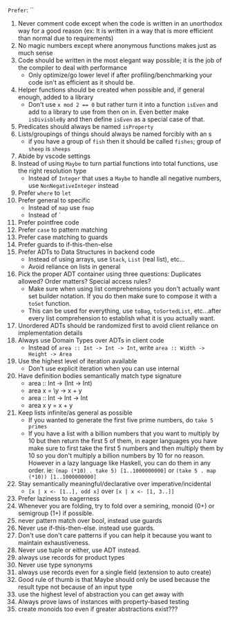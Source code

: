 `Prefer`:
``

1. Never comment code except when the code is written in an unorthodox way for a good reason (ex: It is written in a way that is more efficient than normal due to requirements)
1. No magic numbers except where anonymous functions makes just as much sense
1. Code should be written in the most elegant way possible; it is the job of the compiler to deal with performance
   - Only optimize/go lower level if after profiling/benchmarking your code isn't as efficient as it should be.
1. Helper functions should be created when possible and, if general enough, added to a library
   - Don't use `x mod 2 == 0` but rather turn it into a function `isEven` and add to a library to use from then on in. Even better make `isDivisbleBy` and then define `isEven` as a special case of that.
1. Predicates should always be named `isProperty`
1. Lists/groupings of things should always be named forcibly with an s
   - if you have a group of `fish` then it should be called `fishes`; group of `sheep` is `sheeps`
1. Abide by vscode settings
1. Instead of using `Maybe` to turn partial functions into total functions, use the right resolution type
   - Instead of `Integer` that uses a `Maybe` to handle all negative numbers, use `NonNegativeInteger` instead
1. Prefer `where` to `let`
1. Prefer general to specific
   - Instead of `map` use `fmap`
   - Instead of `
1. Prefer pointfree code
1. Prefer `case` to pattern matching
1. Prefer case matching to guards
1. Prefer guards to if-this-then-else
1. Prefer ADTs to Data Structures in backend code
   - Instead of using arrays, use `Stack`, `List` (real list), etc...
   - Avoid reliance on lists in general
1. Pick the proper ADT container using three questions: Duplicates allowed? Order matters? Special access rules?
   - Make sure when using list comprehensions you don't actually want set builder notation. If you do then make sure to compose it with a `toSet` function.
   - This can be used for everything, use `toBag`, `toSortedList`, etc...after every list comprehension to establish what it is you actually want.
1. Unordered ADTs should be randomized first to avoid client reliance on implementation details
1. Always use Domain Types over ADTs in client code
   - Instead of `area :: Int -> Int -> Int`, write `area :: Width -> Height -> Area`
1. Use the highest level of iteration available
   - Don't use explicit iteration when you can use internal
1. Have definition bodies semantically match type signature
   - area :: Int -> (Int -> Int)
   - area x = \y -> x + y
   - area :: Int -> Int -> Int
   - area x y = x + y
1. Keep lists infinite/as general as possible
   - If you wanted to generate the first five prime numbers, do `take 5 primes`
   - If you have a list with a billion numbers that you want to multiply by 10 but then return the first 5 of them, in eager languages you have make sure to first take the first 5 numbers and then multiply them by 10 so you don't multiply a billion numbers by 10 for no reason. However in a lazy language like Haskell, you can do them in any order. ie: `(map (*10) . take 5) [1..1000000000]` or `(take 5 . map (*10)) [1..1000000000]`
1. Stay semantically meaningful/declarative over imperative/incidental
   - `[x | x <- [1..], odd x]` over `[x | x <- [1, 3..]]`
1. Prefer laziness to eagerness
1. Whenever you are folding, try to fold over a semiring, monoid (0+) or semigroup (1+) if possible.
1. never pattern match over bool, instead use guards
1. Never use if-this-then-else. instead use guards.
1. Don't use don't care patterns if you can help it because you want to maintain exhaustiveness.
1. Never use tuple or either, use ADT instead. 
1. always use records for product types 
1. Never use type synonyms
1. always use records even for a single field (extension to auto create)
1. Good rule of thumb is that Maybe should only be used because the result type not because of an input type 
1. use the highest level of abstraction you can get away with
1. Always prove laws of instances with property-based testing
1. create monoids too even if greater abstractions exist???